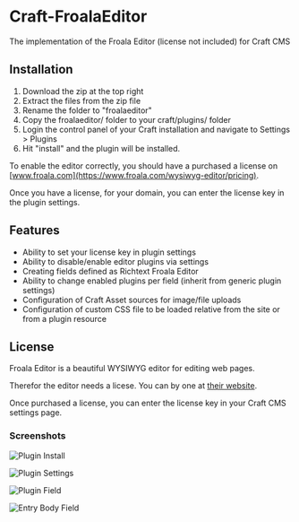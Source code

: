# Craft-FroalaEditor
The implementation of the Froala Editor (license not included) for Craft CMS

## Installation

1. Download the zip at the top right
1. Extract the files from the zip file
1. Rename the folder to "froalaeditor"
1. Copy the froalaeditor/ folder to your craft/plugins/ folder
1. Login the control panel of your Craft installation and navigate to Settings > Plugins
1. Hit "install" and the plugin will be installed.

To enable the editor correctly, you should have a purchased a license on [www.froala.com](https://www.froala.com/wysiwyg-editor/pricing).

Once you have a license, for your domain, you can enter the license key in the plugin settings.

## Features
- Ability to set your license key in plugin settings
- Ability to disable/enable editor plugins via settings
- Creating fields defined as Richtext Froala Editor
- Ability to change enabled plugins per field (inherit from generic plugin settings)
- Configuration of Craft Asset sources for image/file uploads
- Configuration of custom CSS file to be loaded relative from the site or from a plugin resource

## License
Froala Editor is a beautiful WYSIWYG editor for editing web pages.

Therefor the editor needs a licese. You can by one at [their website](https://www.froala.com/wysiwyg-editor/pricing).

Once purchased a license, you can enter the license key in your Craft CMS settings page.

### Screenshots

![Plugin Install](http://plugins.bertoost.com/craft/froalaEditor/plugins-section.png "Plugins Section")

![Plugin Settings](http://plugins.bertoost.com/craft/froalaEditor/plugin-settings.png "Plugins Settings")

![Plugin Field](http://plugins.bertoost.com/craft/froalaEditor/plugin-field-settings.png "Plugins Field Settings")

![Entry Body Field](http://plugins.bertoost.com/craft/froalaEditor/default-entry-body.png "Default Entry Body")